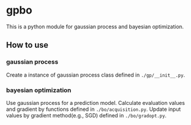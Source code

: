 # gpbo
This is a python module for gaussian process and bayesian optimization.  

## How to use
### gaussian process
Create a instance of gaussian process class defined in `./gp/__init__.py`.
### bayesian optimization
Use gaussian process for a prediction model. Calculate evaluation values and gradient by functions defined in `./bo/acquisition.py`. Update input values by gradient method(e.g., SGD) defined in `./bo/gradopt.py`.